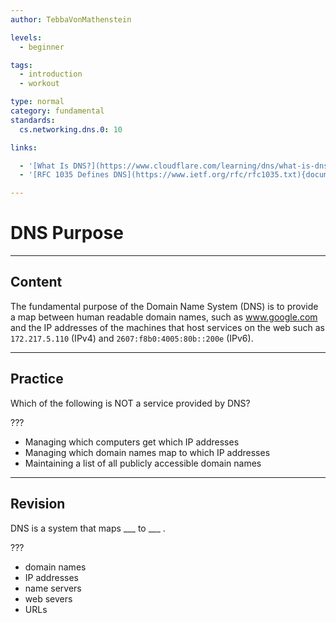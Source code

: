 ```yaml
---
author: TebbaVonMathenstein

levels:
  - beginner

tags:
  - introduction
  - workout

type: normal
category: fundamental
standards:
  cs.networking.dns.0: 10

links:

  - '[What Is DNS?](https://www.cloudflare.com/learning/dns/what-is-dns/){article}'
  - '[RFC 1035 Defines DNS](https://www.ietf.org/rfc/rfc1035.txt){documentation}'

---
```

# DNS Purpose
---
## Content

The fundamental purpose of the Domain Name System (DNS) is to provide a map between human readable domain names, such as www.google.com and the IP addresses of the machines that host services on the web such as `172.217.5.110` (IPv4) and `2607:f8b0:4005:80b::200e` (IPv6).

---
## Practice

Which of the following is NOT a service provided by DNS?

???

* Managing which computers get which IP addresses
* Managing which domain names map to which IP addresses
* Maintaining a list of all publicly accessible domain names

---
## Revision

DNS is a system that maps ___ to ___ .

???

* domain names
* IP addresses
* name servers
* web severs
* URLs
